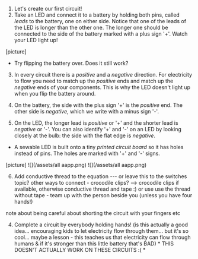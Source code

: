 1. Let's create our first circuit!
2. Take an LED and connect it to a battery by holding both pins, called *leads* to the battery, one on either side. Notice that one of the leads of the LED is longer than the other one. The longer one should be connected to the side of the battery marked with a plus sign '+'. Watch your LED light up! 

 [picture]
 * Try flipping the battery over. Does it still work?
 
3. In every circuit there is a *positive* and a *negative* direction. For electricity to flow you need to match up the *positive* ends and match up the *negative* ends of your components. This is why the LED doesn't light up when you flip the battery around.
 
4. On the battery, the side with the plus sign '+' is the *positive* end. The other side is *negative*, which we write with a minus sign '-'.

5. On the LED, the longer lead is *positive* or '+' and the shorter lead is *negative* or '-'. You can also identify '+' and '-' on an LED by looking closely at the bulb: the side with the flat edge is *negative*.
 * A sewable LED is built onto a tiny *printed circuit board* so it has holes instead of pins. The holes are marked with '+' and '-' signs.

 [picture]
![](/assets/all aapp.png) ![](/assets/all aapp.png)
 

   
   



6. Add conductive thread to the equation --- or leave this to the switches topic? other ways to connect - crocodile clips? 
--> crocodile clips if available, otherwise conductive thread and tape :) or use use the thread without tape - team up with the person beside you (unless you have four hands!)

note about being careful about shorting the circuit with your fingers etc



4. Complete a circuit by everybody holding hands! (is this actually a good idea... encouraging kids to let electricity flow through them... but it's so cool... maybe a lesson - this teaches us that electricity can flow through humans & if it's stronger than this little battery that's BAD) * THIS DOESN'T ACTUALLY WORK ON THESE CIRCUITS :( *

<!-- TODO: PICTURES!! --> 

